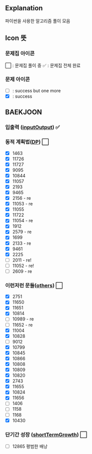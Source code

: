 ## Explanation

파이썬을 사용한 알고리즘 풀이 모음

## Icon 뜻

### 문제집 아이콘

:white_large_square: : 문제집 풀이 중
:white_check_mark: : 문제집 전체 완료

### 문제 아이콘

- [ ] : success but one more
- [x] : success

## BAEKJOON

### 입출력 ([inputOutput](https://www.acmicpc.net/workbook/view/7213])) :white_check_mark:

### 동적 계획법([DP](https://www.acmicpc.net/workbook/view/7214)) :white_large_square:

- [x] 1463
- [x] 11726
- [x] 11727
- [x] 9095
- [x] 10844
- [x] 11057
- [x] 2193
- [x] 9465
- [x] 2156 - re
- [x] 11053 - re
- [x] 11055
- [x] 11722
- [x] 11054 - re
- [x] 1912
- [x] 2579 - re
- [x] 1699
- [x] 2133 - re
- [x] 9461
- [x] 2225
- [ ] 2011 - re!
- [ ] 11052 - re!
- [ ] 2609 - re

### 이런저런 문들([others](https://www.acmicpc.net/workbook/view/7215)) :white_large_square:

- [x] 2751
- [x] 11650
- [x] 11651
- [x] 10814
- [ ] 10989 - re
- [ ] 11652 - re
- [x] 11004
- [x] 10828
- [ ] 9012
- [x] 10799
- [x] 10845
- [x] 10866
- [x] 10808
- [x] 10809
- [x] 10820
- [x] 2743
- [x] 11655
- [x] 10824
- [x] 11656
- [ ] 1406
- [ ] 1158
- [ ] 1168
- [x] 10430

### 단기간 성장 ([shortTermGrowth](https://www.acmicpc.net/workbook/view/4349)) :white_large_square:

- [ ] 12865 평범한 배낭
